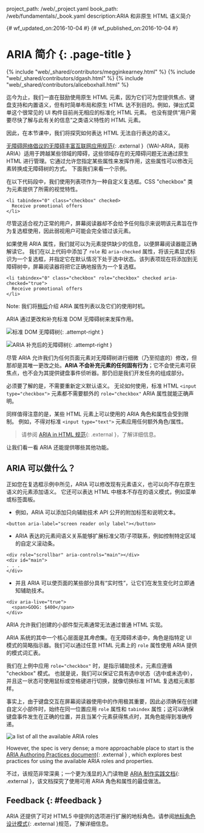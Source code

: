 project_path: /web/_project.yaml book_path: /web/fundamentals/_book.yaml description:ARIA 和非原生 HTML 语义简介

{# wf_updated_on:2016-10-04 #} {# wf_published_on:2016-10-04 #}

# ARIA 简介 {: .page-title }

{% include "web/_shared/contributors/megginkearney.html" %} {% include "web/_shared/contributors/dgash.html" %} {% include "web/_shared/contributors/aliceboxhall.html" %}

迄今为止，我们一直在鼓励使用原生 HTML 元素，因为它们可为您提供焦点、键盘支持和内置语义，但有时简单布局和原生 HTML 达不到目的。例如，弹出式菜单这个很常见的 UI 构件目前尚无相应的标准化 HTML 元素。 也没有提供“用户需要尽快了解与此有关的信息”之类语义特性的 HTML 元素。

因此，在本节课中，我们将探究如何表达 HTML 无法自行表达的语义。

[无障碍网络倡议的无障碍丰富互联网应用规范](https://www.w3.org/TR/wai-aria/){: .external }（WAI-ARIA，简称 ARIA）适用于跨越某些领域的障碍，这些领域存在的无障碍问题无法通过原生 HTML 进行管理。它通过允许您指定某些属性来发挥作用，这些属性可以修改元素转换成无障碍树的方式。 下面我们来看一个示例。

在以下代码段中，我们使用列表项作为一种自定义复选框。CSS "checkbox" 类为元素提供了所需的视觉特性。

    <li tabindex="0" class="checkbox" checked>
      Receive promotional offers
    </li>
    

尽管这适合视力正常的用户，屏幕阅读器却不会给予任何指示来说明该元素旨在作为复选框使用，因此弱视用户可能会完全错过该元素。

如果使用 ARIA 属性，我们就可以为元素提供缺少的信息，以便屏幕阅读器能正确解读它。 我们在以上代码中添加了 `role` 和 `aria-checked` 属性，将该元素显式标识为一个复选框，并指定它在默认情况下处于选中状态。该列表项现在将添加到无障碍树中，屏幕阅读器将把它正确地报告为一个复选框。

    <li tabindex="0" class="checkbox" role="checkbox" checked aria-checked="true">
      Receive promotional offers
    </li>
    

Note: 我们将[稍后](#what-can-aria-do)介绍 ARIA 属性列表以及它们的使用时机。

ARIA 通过更改和补充标准 DOM 无障碍树来发挥作用。

![标准 DOM 无障碍树](imgs/acctree1.jpg){: .attempt-right }

![ARIA 补充后的无障碍树](imgs/acctree2.jpg){: .attempt-right }

尽管 ARIA 允许我们为任何页面元素对无障碍树进行细微（乃至彻底的）修改，但那却是其唯一更改之处。**ARIA 不会补充元素的任何固有行为**；它不会使元素可获焦点，也不会为其提供键盘事件侦听器。那仍旧是我们开发任务的组成部分。

必须要了解的是，不需要重新定义默认语义。 无论如何使用，标准 HTML `<input type="checkbox">` 元素都不需要额外的 `role="checkbox"` ARIA 属性就能正确声明。

同样值得注意的是，某些 HTML 元素上可以使用的 ARIA 角色和属性会受到限制。 例如，不得对标准 `<input type="text">` 元素应用任何额外角色/属性。

> 请参阅 [ARIA in HTML 规范](https://www.w3.org/TR/html-aria/#sec-strong-native-semantics){: .external }，了解详细信息。

让我们看一看 ARIA 还能提供哪些其他功能。

## ARIA 可以做什么？

正如您在复选框示例中所见，ARIA 可以修改现有元素语义，也可以向不存在原生语义的元素添加语义。 它还可以表达 HTML 中根本不存在的语义模式，例如菜单或标签面板。

- 例如，ARIA 可以添加只向辅助技术 API 公开的附加标签和说明文本。  
    

<div class="clearfix"></div>

    <button aria-label="screen reader only label"></button>
    

- ARIA 表达的元素间语义关系能够扩展标准父项/子项联系，例如控制特定区域的自定义滚动条。

<div class="clearfix"></div>

    <div role="scrollbar" aria-controls="main"></div>
    <div id="main">
    . . .
    </div>
    

- 并且 ARIA 可以使页面的某些部分具有“实时性”，让它们在发生变化时立即通知辅助技术。

<div class="clearfix"></div>

    <div aria-live="true">
      <span>GOOG: $400</span>
    </div>
    

ARIA 允许我们创建的小部件型元素通常无法通过普通 HTML 实现。

ARIA 系统的其中一个核心层面是其*角色*集。在无障碍术语中，角色是指特定 UI 模式的简略指示器。我们可以通过任意 HTML 元素上的 `role` 属性使用 ARIA 提供的模式词汇表。

我们在上例中应用 `role="checkbox"` 时，是指示辅助技术，元素应遵循 "checkbox" 模式。 也就是说，我们可以保证它具有选中状态（选中或未选中），并且这一状态可使用鼠标或空格键进行切换，就像切换标准 HTML 复选框元素那样。

事实上，由于键盘交互在屏幕阅读器使用中的作用极其重要，因此必须确保在创建自定义小部件时，始终在同一位置应用 `role` 属性和 `tabindex` 属性；这可以确保键盘事件发生在正确的位置，并且当某个元素获得焦点时，其角色能得到准确传递。

![a list of all the available ARIA roles](imgs/aria-roles.jpg)

However, the spec is very dense; a more approachable place to start is the [ARIA Authoring Practices document](https://www.w3.org/TR/wai-aria-practices-1.1/){: .external } , which explores best practices for using the available ARIA roles and properties.

不过，该规范非常深奥；一个更为浅显的入门读物是 [ARIA 制作实践文档](https://www.w3.org/TR/wai-aria-practices-1.1/){: .external }，该文档探究了使用可用 ARIA 角色和属性的最佳做法。

## Feedback {: #feedback }

ARIA 还提供了可对 HTML5 中提供的选项进行扩展的地标角色。请参阅[地标角色设计模式](https://www.w3.org/TR/wai-aria-practices-1.1#kbd_layout_landmark_XHTML){: .external }规范，了解详细信息。